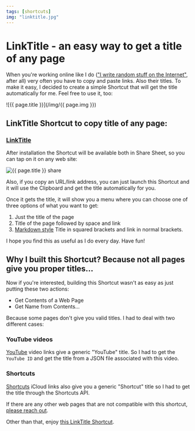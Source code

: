 ```yaml
---
tags: [shortcuts]
img: "linktitle.jpg"
---
```


# LinkTitle - an easy way to get a title of any page

When you're working online like I do (["I write random stuff on the Internet"](/dad/), after all) very often you have to copy and paste links. Also their titles. To make it easy, I decided to create a simple Shortcut that will get the title automatically for me. Feel free to use it, too:

<!--More-->

![{{ page.title }}](/img/{{ page.img }})

## LinkTitle Shortcut to copy title of any page:

### [LinkTitle][l]

After installation the Shortcut will be available both in Share Sheet, so you can tap on it on any web site:

![{{ page.title }} share](/img/linktitle-share.jpg)

Also, if you copy an URL/link address, you can just launch this Shortcut and it will use the Clipboard and get the title automatically for you.

Once it gets the title, it will show you a menu where you can choose one of three options of what you want to get:

1. Just the title of the page
2. Title of the page followed by space and link
3. [Markdown style](/markdown) Title in squared brackets and link in normal brackets.

I hope you find this as useful as I do every day. Have fun!

## Why I built this Shortcut? Because not all pages give you proper titles…

Now if you're interested, building this Shortcut wasn't as easy as just putting these two actions:

- Get Contents of a Web Page
- Get Name from Contents…

Because some pages don't give you valid titles. I had to deal with two different cases:

### YouTube videos

[YouTube](/youtube) video links give a generic "YouTube" title. So I had to get the `YouTube ID` and get the title from a JSON file associated with this video.

### Shortcuts

[Shortcuts](/shortcuts) iCloud links also give you a generic "Shortcut" title so I had to get the title through the Shortcuts API.

If there are any other web pages that are not compatible with this shortcut, [please reach out](/contact).

Other than that, enjoy [this LinkTitle Shortcut][l].


[l]: https://www.icloud.com/shortcuts/d864d14881b848c28475a76960e256d3

[n]: https://michael.gratis/nozbe
[np]: https://michael.gratis/nozbepersonal